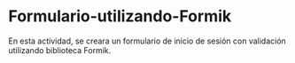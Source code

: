 # Formulario-utilizando-Formik
En esta actividad, se creara un formulario de inicio de sesión con validación utilizando biblioteca Formik.
